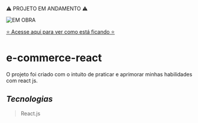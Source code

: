 ⚠️ PROJETO EM ANDAMENTO ⚠️

![EM OBRA](https://github.com/RobertoDev3/Cadastro-de-Clientes/assets/127002141/9da459b7-bf1f-488f-9f3a-fb7f61d75b8b)

[⭐ Acesse aqui para ver como está ficando ⭐](https://robertodev3.github.io/e-commerce-react)

# e-commerce-react
O projeto foi criado com o intuito de praticar e aprimorar minhas habilidades com react js.

## *Tecnologias*
> React.js
